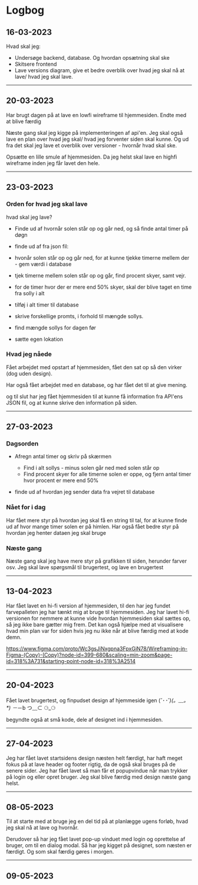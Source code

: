 # Logbog

## 16-03-2023

Hvad skal jeg:

- Undersøge backend, database. Og hvordan opsætning skal ske
- Skitsere frontend
- Lave versions diagram, give et bedre overblik over hvad jeg skal nå at lave/ hvad jeg skal lave.

---

## 20-03-2023

Har brugt dagen på at lave en lowfi wireframe til hjemmesiden.
Endte med at blive færdig

Næste gang skal jeg kigge på implementeringen af api'en.
Jeg skal også lave en plan over hvad jeg skal/ hvad jeg forventer siden skal kunne.
Og ud fra det skal jeg lave et overblik over versioner - hvornår hvad skal ske.

Opsætte en lille smule af hjemmesiden.
Da jeg helst skal lave en highfi wireframe inden jeg får lavet den hele.

---

## 23-03-2023

### Orden for hvad jeg skal lave

hvad skal jeg lave?

- Finde ud af hvornår solen står op og går ned, og så finde antal timer på døgn

- finde ud af fra json fil:
- hvonår solen står op og går ned, for at kunne tjekke timerne mellem der - gem værdi i database

- tjek timerne mellem solen står op og går, find procent skyer, samt vejr.

- for de timer hvor der er mere end 50% skyer, skal der blive taget en time fra solly i alt
- tilføj i alt timer til database

- skrive forskellige promts, i forhold til mængde sollys.

- find mængde sollys for dagen før

- sætte egen lokation

### Hvad jeg nåede

Fået arbejdet med opstart af hjemmesiden, fået den sat op så den virker (dog uden design).

Har også fået arbejdet med en database, og har fået det til at give mening.

og til slut har jeg fået hjemmesiden til at kunne få information fra API'ens JSON fil, og at kunne skrive den information på siden.

---

## 27-03-2023

### Dagsorden

- Afregn antal timer og skriv på skærmen

  - Find i alt sollys - minus solen går ned med solen står op
  - Find procent skyer for alle timerne solen er oppe, og fjern antal timer hvor procent er mere end 50%

- finde ud af hvordan jeg sender data fra vejret til database

### Nået for i dag

Har fået mere styr på hvordan jeg skal få en string til tal, for at kunne finde ud af hvor mange timer solen er på himlen.
Har også fået bedre styr på hvordan jeg henter dataen jeg skal bruge

### Næste gang

Næste gang skal jeg have mere styr på grafikken til siden, herunder farver osv.
Jeg skal lave spørgsmål til brugertest, og lave en brugertest

---

## 13-04-2023

Har fået lavet en hi-fi version af hjemmesiden, til den har jeg fundet farvepalleten jeg har tænkt mig at bruge til hjemmesiden.
Jeg har lavet hi-fi versionen for nemmere at kunne vide hvordan hjemmesiden skal sættes op, så jeg ikke bare gætter mig frem.
Det kan også hjælpe med at visualisere hvad min plan var for siden hvis jeg nu ikke når at blive færdig med at kode demn.

<https://www.figma.com/proto/Wc3gsJiNxgpna3FpxGiN78/Wireframing-in-Figma-(Copy)-(Copy)?node-id=399-680&scaling=min-zoom&page-id=318%3A731&starting-point-node-id=318%3A2514>

---

## 20-04-2023

Fået lavet brugertest, og finpudset design af hjemmeside igen
(˘･_･˘)(。﹏。\*)
－_－b
つ﹏⊂
⚆_⚆

begyndte også at små kode, dele af designet ind i hjemmesiden.

---

## 27-04-2023

Jeg har fået lavet startsidens design næsten helt færdigt, har haft meget fokus på at lave header og footer rigtig, da de også skal bruges på de senere sider.
Jeg har fået lavet så man får et popupvindue når man trykker på login og eller opret bruger.
Jeg skal blive færdig med design næste gang helst.

---

## 08-05-2023

Til at starte med at bruge jeg en del tid på at planlægge ugens forløb, hvad jeg skal nå at lave og hvornår.

Derudover så har jeg fået lavet pop-up vinduet med login og oprettelse af bruger, om til en dialog modal. Så har jeg kigget på designet, som næsten er færdigt. Og som skal færdig gøres i morgen.

---

## 09-05-2023
